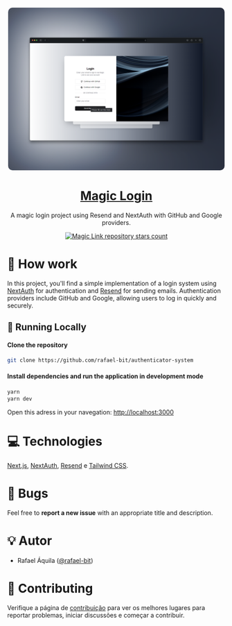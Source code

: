 <p align="center">
   <img src="public/image.png" style="border-radius: 10px;" width="500"/>
</p>

<h1 align="center">
    <a href="#">Magic Login</a>
</h1>

<p align="center">
    A magic login project using Resend and NextAuth with GitHub and Google providers.
</p>
<p align="center">
  <a href="https://github.com/rafael-bit/authenticator-system">
  	<img src="https://img.shields.io/github/stars/rafael-bit/authenticator-system?label=rafael-bit%2Fauthenticator-system" alt="Magic Link repository stars count" />
  </a>
</p>

# 🚀 How work

In this project, you'll find a simple implementation of a login system using [NextAuth](https://next-auth.js.org/) for authentication and [Resend](https://resend.com/) for sending emails. Authentication providers include GitHub and Google, allowing users to log in quickly and securely.

## 👷 Running Locally

#### Clone the repository

```bash
git clone https://github.com/rafael-bit/authenticator-system
```

#### Install dependencies and run the application in development mode

```bash
yarn
yarn dev
```

Open this adress in your navegation: [http://localhost:3000](http://localhost:3000/)

# 💻 Technologies

[Next.js](https://nextjs.org/), [NextAuth](https://next-auth.js.org/), [Resend](https://resend.com/) e [Tailwind CSS](https://tailwindcss.com/).

#  🚩 Bugs

Feel free to **report a new issue** with an appropriate title and description.

# 💡 Autor

- Rafael Áquila ([@rafael-bit](https://twitter.com/rafael-bit))

# 🔧 Contributing

Verifique a página de [contribuição](https://github.com/rafael-bit/login-project/blob/master/CONTRIBUTING.MD) para ver os melhores lugares para reportar problemas, iniciar discussões e começar a contribuir.

